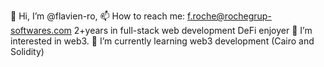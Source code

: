 👋 Hi, I’m @flavien-ro,
📫 How to reach me: f.roche@rochegrup-softwares.com
2+years in full-stack web development
DeFi enjoyer
👀 I’m interested in web3.
🌱 I’m currently learning web3 development (Cairo and Solidity)
